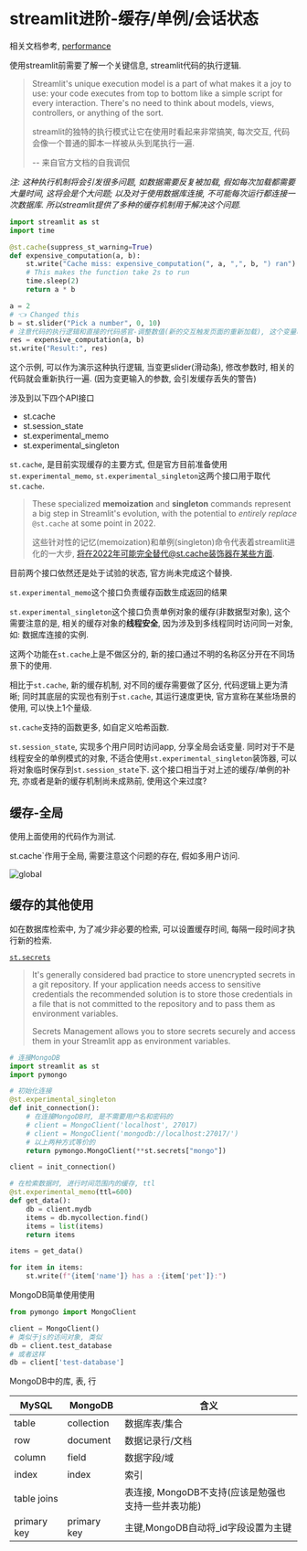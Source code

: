 # streamlit进阶-缓存/单例/会话状态

相关文档参考, [performance](https://docs.streamlit.io/library/api-reference/performance)

使用streamlit前需要了解一个关键信息, streamlit代码的执行逻辑.

> Streamlit's unique execution model is a part of what makes it a joy to use: your code executes from top to bottom like a simple script for every interaction. There's no need to think about models, views, controllers, or anything of the sort.
>
> streamlit的独特的执行模式让它在使用时看起来非常搞笑, 每次交互, 代码会像一个普通的脚本一样被从头到尾执行一遍.
>
> -- 来自官方文档的自我调侃

*注: 这种执行机制将会引发很多问题, 如数据需要反复被加载, 假如每次加载都需要大量时间, 这将会是个大问题; 以及对于使用数据库连接, 不可能每次运行都连接一次数据库. 所以streamlit提供了多种的缓存机制用于解决这个问题.*

```python
import streamlit as st
import time

@st.cache(suppress_st_warning=True)
def expensive_computation(a, b):
    st.write("Cache miss: expensive_computation(", a, ",", b, ") ran")
    # This makes the function take 2s to run
    time.sleep(2)
    return a * b

a = 2
# 👈 Changed this
b = st.slider("Pick a number", 0, 10)
# 注意代码的执行逻辑和直接的代码感官-调整数值(新的交互触发页面的重新加载), 这个变量改变
res = expensive_computation(a, b)
st.write("Result:", res)
```

这个示例, 可以作为演示这种执行逻辑, 当变更slider(滑动条), 修改参数时, 相关的代码就会重新执行一遍. (因为变更输入的参数, 会引发缓存丢失的警告)

涉及到以下四个API接口

- st.cache
- st.session_state
- st.experimental_memo
- st.experimental_singleton

`st.cache`, 是目前实现缓存的主要方式, 但是官方目前准备使用`st.experimental_memo`, `st.experimental_singleton`这两个接口用于取代`st.cache`.

> These specialized **memoization** and **singleton** commands represent a big step in Streamlit's evolution, with the potential to *entirely replace* `@st.cache` at some point in 2022.
>
> 这些针对性的记忆(memoization)和单例(singleton)命令代表着streamlit进化的一大步, 将在2022年可能完全替代@st.cache装饰器在某些方面.

目前两个接口依然还是处于试验的状态, 官方尚未完成这个替换.

`st.experimental_memo`这个接口负责缓存函数生成返回的结果

`st.experimental_singleton`这个接口负责单例对象的缓存(非数据型对象), 这个需要注意的是, 相关的缓存对象的**线程安全**, 因为涉及到多线程同时访问同一对象, 如: 数据库连接的实例.

这两个功能在`st.cache`上是不做区分的, 新的接口通过不明的名称区分开在不同场景下的使用.

相比于`st.cache`, 新的缓存机制, 对不同的缓存需要做了区分, 代码逻辑上更为清晰; 同时其底层的实现也有别于`st.cache`, 其运行速度更快, 官方宣称在某些场景的使用, 可以快上1个量级.

`st.cache`支持的函数更多, 如自定义哈希函数.

`st.session_state`, 实现多个用户同时访问app, 分享全局会话变量. 同时对于不是线程安全的单例模式的对象, 不适合使用`st.experimental_singleton`装饰器, 可以将对象临时保存到`st.session_state`下. 这个接口相当于对上述的缓存/单例的补充, 亦或者是新的缓存机制尚未成熟前, 使用这个来过度?

## 缓存-全局

使用上面使用的代码作为测试.

st.cache`作用于全局, 需要注意这个问题的存在, 假如多用户访问.

![global](https://p0.meituan.net/dpplatform/638690416319a048b6bc072c446f3df854033.png)



## 缓存的其他使用

如在数据库检索中, 为了减少非必要的检索, 可以设置缓存时间, 每隔一段时间才执行新的检索.

[`st.secrets`](https://docs.streamlit.io/streamlit-cloud/get-started/deploy-an-app/connect-to-data-sources/secrets-management)

> It's generally considered bad practice to store unencrypted secrets in a git repository. If your application needs access to sensitive credentials the recommended solution is to store those credentials in a file that is not committed to the repository and to pass them as environment variables.
>
> Secrets Management allows you to store secrets securely and access them in your Streamlit app as environment variables.

```python
# 连接MongoDB
import streamlit as st
import pymongo

# 初始化连接
@st.experimental_singleton
def init_connection():
    # 在连接MongoDB时, 是不需要用户名和密码的
    # client = MongoClient('localhost', 27017)
    # client = MongoClient('mongodb://localhost:27017/')
    # 以上两种方式等价的
    return pymongo.MongoClient(**st.secrets["mongo"])

client = init_connection()

# 在检索数据时, 进行时间范围内的缓存, ttl
@st.experimental_memo(ttl=600)
def get_data():
    db = client.mydb
    items = db.mycollection.find()
    items = list(items)
    return items

items = get_data()

for item in items:
    st.write(f"{item['name']} has a :{item['pet']}:")
```

MongoDB简单使用使用

```python
from pymongo import MongoClient

client = MongoClient()
# 类似于js的访问对象, 类似
db = client.test_database
# 或者这样
db = client['test-database']
```

MongoDB中的库, 表, 行

| MySQL       | MongoDB     | 含义                                                |
| ----------- | ----------- | --------------------------------------------------- |
| table       | collection  | 数据库表/集合                                       |
| row         | document    | 数据记录行/文档                                     |
| column      | field       | 数据字段/域                                         |
| index       | index       | 索引                                                |
| table joins |             | 表连接, MongoDB不支持(应该是勉强也支持一些并表功能) |
| primary key | primary key | 主键,MongoDB自动将_id字段设置为主键                 |
